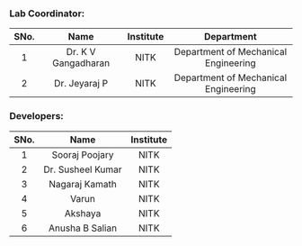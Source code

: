 <!-- Remove all lines above this line before making changes to the file -->

### Lab Coordinator:

| SNo. |        Name         | Institute |              Department              |
| :--: | :-----------------: | :-------: | :----------------------------------: |
|  1   | Dr. K V Gangadharan |   NITK    | Department of Mechanical Engineering |
|  2   | Dr. Jeyaraj P       |   NITK    | Department of Mechanical Engineering |

###  Developers:

| SNo. |       Name        | Institute |
| :--: | :--------------:  | :-------: |
|  1   | Sooraj Poojary |   NITK    |
|  2   | Dr. Susheel Kumar |   NITK    |
|  3   |  Nagaraj Kamath   |   NITK    |
|  4  |  Varun   |   NITK    |
|  5  |  Akshaya  |   NITK    |
|  6  |  Anusha B Salian  |   NITK    |
